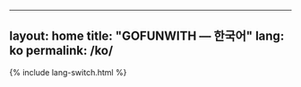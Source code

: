 <!-- /* ko/index.md  v6.3.7_202510171349 */ -->
---
layout: home
title: "GOFUNWITH — 한국어"
lang: ko
permalink: /ko/
---
{% include lang-switch.html %}
